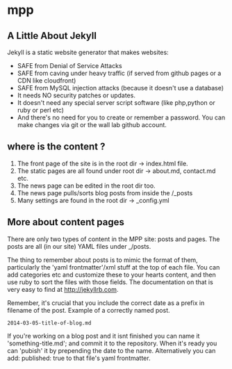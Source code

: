 mpp
===



## A Little About Jekyll
Jekyll is a static website generator that makes websites:

- SAFE from Denial of Service Attacks
- SAFE from caving under heavy traffic (if served from github pages or a CDN like cloudfront)
- SAFE from MySQL injection attacks (because it doesn't use a database)
- It needs NO security patches or updates.
- It doesn't need any special server script software (like php,python or ruby or perl etc)
- And there's no need for you to create or remember a password. You can make changes via git or the wall lab github account.


## where is the content ?

1. The front page of the site is in the root dir -> index.html file.
2. The static pages are all found under root dir -> about.md, contact.md etc.
3. The news page can be edited in the root dir too.
3. The news page pulls/sorts blog posts from inside the /_posts
4. Many settings are found in the root dir -> _config.yml



## More about content pages

There are only two types of content in the MPP site: posts and pages. The posts are all (in our site) YAML files under _/posts.

The thing to remember about posts is to mimic the format of them, particularly the 'yaml frontmatter'/xml stuff at the top of each file.
You can add categories etc and customize these to your hearts content, and then use ruby to sort the files with those fields. The documentation on that is very easy to find at http://jekyllrb.com.

Remember, it's crucial that you include the correct date as a prefix in filename of the post. Example of a correctly named post.

    2014-03-05-title-of-blog.md

If you're working on a blog post and it isnt finished you can name it 'something-title.md'; and commit it to the repository. When it's ready you can 'pubish' it by prepending the date to the name. Alternatively you can add:
    published: true
to that file's yaml frontmatter.
